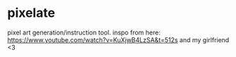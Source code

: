 # pixelate
pixel art generation/instruction tool.
inspo from here:
https://www.youtube.com/watch?v=KuXjwB4LzSA&t=512s
and my girlfriend <3

